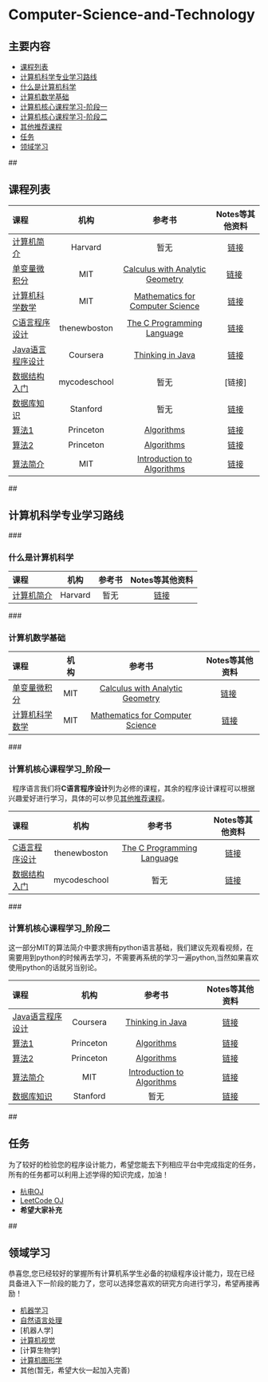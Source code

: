 # Computer-Science-and-Technology

## 主要内容
   
- [课程列表](#curriculum)
- [计算机科学专业学习路线](#learning_routine)
 - [什么是计算机科学](#CS_begin)
 - [计算机数学基础](#CS_math_basic) 
 - [计算机核心课程学习-阶段一](#phase_1)
 - [计算机核心课程学习-阶段二](#phase_2)
 - [其他推荐课程](#recommended_class)
- [任务](#task)
- [领域学习](#area_study)

##<h2 id="curriculum">课程列表</h2>

课程 | 机构 | 参考书 | Notes等其他资料
:-- | :--: | :--: | :--:
[计算机简介](https://www.edx.org/course/introduction-computer-science-harvardx-cs50x#!) | Harvard | 暂无 | [链接](https://www.edx.org/course/introduction-computer-science-harvardx-cs50x#!)
[单变量微积分](http://open.163.com/movie/2006/8/M/L/M6GLI5A07_M6GLJH1ML.html) |  MIT | [Calculus with Analytic Geometry](https://www.amazon.com/exec/obidos/ASIN/0070576424/ref=nosim/mitopencourse-20)  | [链接](https://ocw.mit.edu/courses/mathematics/18-01-single-variable-calculus-fall-2006/) 
[计算机科学数学](https://ocw.mit.edu/courses/electrical-engineering-and-computer-science/6-042j-mathematics-for-computer-science-fall-2010/video-lectures/) | MIT | [Mathematics for Computer Science](https://ocw.mit.edu/courses/electrical-engineering-and-computer-science/6-042j-mathematics-for-computer-science-fall-2010/readings/MIT6_042JF10_notes.pdf) | [链接](https://ocw.mit.edu/courses/electrical-engineering-and-computer-science/6-042j-mathematics-for-computer-science-fall-2010/index.htm)
[C语言程序设计](https://www.youtube.com/watch?v=2NWeucMKrLI&index=1&list=PL6gx4Cwl9DGAKIXv8Yr6nhGJ9Vlcjyymq)| thenewboston | [The C Programming Language](https://www.amazon.com/dp/0131103628/?tag=stackoverfl08-20) |[链接](https://www.youtube.com/watch?v=2NWeucMKrLI&index=1&list=PL6gx4Cwl9DGAKIXv8Yr6nhGJ9Vlcjyymq)
[Java语言程序设计](https://www.coursera.org/learn/object-oriented-java) | Coursera | [Thinking in Java](https://www.amazon.com/gp/product/0131872486/ref=ase_bruceeckelA/) | [链接](https://www.coursera.org/learn/object-oriented-java)
[数据结构入门](https://www.youtube.com/watch?v=92S4zgXN17o&index=1&list=PL2_aWCzGMAwI3W_JlcBbtYTwiQSsOTa6P)| mycodeschool | 暂无 |[链接]
[数据库知识](https://lagunita.stanford.edu/courses/DB/2014/SelfPaced/about)| Stanford | 暂无 |[链接](https://lagunita.stanford.edu/courses/DB/2014/SelfPaced/about)
[算法1](https://www.coursera.org/learn/introduction-to-algorithms) | Princeton | [Algorithms](http://algs4.cs.princeton.edu/home/) | [链接](https://www.coursera.org/learn/introduction-to-algorithms)
[算法2](https://www.coursera.org/learn/java-data-structures-algorithms-2) | Princeton |  [Algorithms](http://algs4.cs.princeton.edu/home/) | [链接](https://www.coursera.org/learn/java-data-structures-algorithms-2)
[算法简介](https://www.youtube.com/watch?v=HtSuA80QTyo&list=PLUl4u3cNGP61Oq3tWYp6V_F-5jb5L2iHb) | MIT | [Introduction to Algorithms](https://www.amazon.com/exec/obidos/ASIN/0262033844/ref=nosim/mitopencourse-20) |[链接](https://ocw.mit.edu/courses/electrical-engineering-and-computer-science/6-006-introduction-to-algorithms-fall-2011/index.htm)

##<h2 id="learning_routine">计算机科学专业学习路线</h2>
###<h3 id="CS_begin">什么是计算机科学</h3>

课程 | 机构 | 参考书 | Notes等其他资料
:-- | :--: | :--: | :--:
[计算机简介](https://www.edx.org/course/introduction-computer-science-harvardx-cs50x#!) | Harvard | 暂无 | [链接](https://www.edx.org/course/introduction-computer-science-harvardx-cs50x#!)


###<h3 id="CS_math_basic">计算机数学基础</h3>

课程 | 机构 | 参考书 | Notes等其他资料
:-- | :--: | :--: | :--:
[单变量微积分](http://open.163.com/movie/2006/8/M/L/M6GLI5A07_M6GLJH1ML.html) |  MIT | [Calculus with Analytic Geometry](https://www.amazon.com/exec/obidos/ASIN/0070576424/ref=nosim/mitopencourse-20)  | [链接](https://ocw.mit.edu/courses/mathematics/18-01-single-variable-calculus-fall-2006/) 
[计算机科学数学](https://ocw.mit.edu/courses/electrical-engineering-and-computer-science/6-042j-mathematics-for-computer-science-fall-2010/video-lectures/) | MIT | [Mathematics for Computer Science](https://ocw.mit.edu/courses/electrical-engineering-and-computer-science/6-042j-mathematics-for-computer-science-fall-2010/readings/MIT6_042JF10_notes.pdf) | [链接](https://ocw.mit.edu/courses/electrical-engineering-and-computer-science/6-042j-mathematics-for-computer-science-fall-2010/index.htm)


###<h3 id="phase_1">计算机核心课程学习_阶段一</h3>

   程序语言我们将**C语言程序设计**列为必修的课程，其余的程序设计课程可以根据兴趣爱好进行学习，具体的可以参见[其他推荐课程](#recommended_class)。

课程 | 机构 | 参考书 | Notes等其他资料
:-- | :--: | :--: | :--:
[C语言程序设计](https://www.youtube.com/watch?v=2NWeucMKrLI&index=1&list=PL6gx4Cwl9DGAKIXv8Yr6nhGJ9Vlcjyymq)| thenewboston | [The C Programming Language](https://www.amazon.com/dp/0131103628/?tag=stackoverfl08-20) |[链接](https://www.youtube.com/watch?v=2NWeucMKrLI&index=1&list=PL6gx4Cwl9DGAKIXv8Yr6nhGJ9Vlcjyymq)
[数据结构入门](https://www.youtube.com/watch?v=92S4zgXN17o&index=1&list=PL2_aWCzGMAwI3W_JlcBbtYTwiQSsOTa6P)| mycodeschool | 暂无 |[链接]((https://www.youtube.com/watch?v=92S4zgXN17o&index=1&list=PL2_aWCzGMAwI3W_JlcBbtYTwiQSsOTa6P))

###<h3 id="phase_2">计算机核心课程学习_阶段二</h3>
  这一部分MIT的算法简介中要求拥有python语言基础，我们建议先观看视频，在需要用到python的时候再去学习，不需要再系统的学习一遍python,当然如果喜欢使用python的话就另当别论。

课程 | 机构 | 参考书 | Notes等其他资料
:-- | :--: | :--: | :--:
[Java语言程序设计](https://www.coursera.org/learn/object-oriented-java) | Coursera | [Thinking in Java](https://www.amazon.com/gp/product/0131872486/ref=ase_bruceeckelA/) | [链接](https://www.coursera.org/learn/object-oriented-java)
[算法1](https://www.coursera.org/learn/introduction-to-algorithms) | Princeton | [Algorithms](http://algs4.cs.princeton.edu/home/) | [链接](https://www.coursera.org/learn/introduction-to-algorithms)
[算法2](https://www.coursera.org/learn/java-data-structures-algorithms-2) | Princeton |  [Algorithms](http://algs4.cs.princeton.edu/home/) | [链接](https://www.coursera.org/learn/java-data-structures-algorithms-2)
[算法简介](https://www.youtube.com/watch?v=HtSuA80QTyo&list=PLUl4u3cNGP61Oq3tWYp6V_F-5jb5L2iHb) | MIT | [Introduction to Algorithms](https://www.amazon.com/exec/obidos/ASIN/0262033844/ref=nosim/mitopencourse-20) |[链接](https://ocw.mit.edu/courses/electrical-engineering-and-computer-science/6-006-introduction-to-algorithms-fall-2011/index.htm)
[数据库知识](https://lagunita.stanford.edu/courses/DB/2014/SelfPaced/about)| Stanford | 暂无 |[链接](https://lagunita.stanford.edu/courses/DB/2014/SelfPaced/about)

##<h2 id="task">任务</h2>
为了较好的检验您的程序设计能力，希望您能去下列相应平台中完成指定的任务，所有的任务都可以利用上述学得的知识完成，加油！
- [杭电OJ](http://acm.hdu.edu.cn/)
- [LeetCode OJ](https://leetcode.com/)
- **希望大家补充**


##<h2 id="area_study">领域学习</h2>
恭喜您,您已经较好的掌握所有计算机系学生必备的初级程序设计能力，现在已经具备进入下一阶段的能力了，您可以选择您喜欢的研究方向进行学习，希望再接再励！

- [机器学习](https://github.com/dayeren/Machine-Learning)
- [自然语言处理](https://github.com/dayeren/-Natural-Language-Processing)
- [机器人学]
- [计算机视觉](https://github.com/dayeren/Computer-Vision)
- [计算生物学]
- [计算机图形学](https://github.com/dayeren/Computer-Graphics)
- 其他(暂无，希望大伙一起加入完善)

